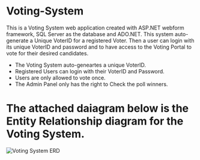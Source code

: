 # Voting-System
This is a Voting System web application created with ASP.NET webform framework, SQL Server as the database and ADO.NET. This system auto-generate a Unique VoterID for a registered Voter. Then a user can login with its unique VoterID and password and to have access to the Voting Portal to vote for their desired candidates.


- The Voting System auto-geneartes a unique VoterID.
- Registered Users can login with their VoterID and Password.
- Users are only allowed to vote once.
- The Admin Panel only has the right to Check the poll winners.

# The attached daiagram below is the **Entity Relationship diagram** for the Voting System.

![Voting System ERD](https://user-images.githubusercontent.com/46275427/116902831-8a633880-ac33-11eb-88e3-9cd4daf79203.PNG)

